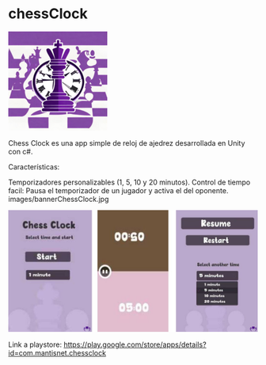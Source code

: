 # chessClock

![icono de la app](images/iconoChesss.png)

Chess Clock es una app simple de reloj de ajedrez desarrollada en Unity con c#.

Características:

Temporizadores personalizables (1, 5, 10 y 20 minutos).
Control de tiempo facil: Pausa el temporizador de un jugador y activa el del oponente.
images/bannerChessClock.jpg


![icono de la app](images/bannerChessClock.jpg) 

Link a playstore: https://play.google.com/store/apps/details?id=com.mantisnet.chessclock

